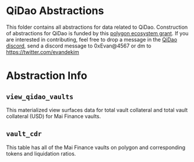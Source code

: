 # QiDao Abstractions

This folder contains all abstractions for data related to QiDao. Construction of abstractions for QiDao is funded by this [polygon ecosystem grant](https://0xlaozi.medium.com/qidao-analytics-team-receives-grant-from-polygon-ecosystem-dao-d25eac10816e). If you are interested in contributing, feel free to drop a message in the [QiDao discord](https://discord.gg/zKKcMrwj), send a discord message to 0xEvan@4567 or dm to https://twitter.com/evandekim


# Abstraction Info


## `view_qidao_vaults`
This materialized view surfaces data for total vault collateral and total vault collateral (USD) for Mai Finance vaults.

## `vault_cdr`
This table has all of the Mai Finance vaults on polygon and corresponding tokens and liquidation ratios.